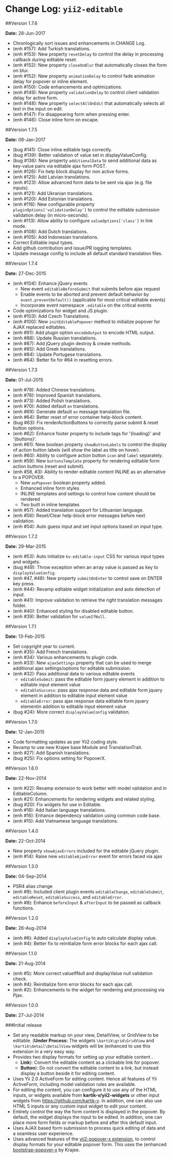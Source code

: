 Change Log: `yii2-editable`
===========================

##Version 1.7.6

**Date:** 28-Jun-2017

- Chronlogically sort issues and enhancements in CHANGE Log.
- (enh #157): Add Turkish translations.
- (enh #153): New property `resetDelay` to control the delay in processing callback during editable reset. 
- (enh #152): New property `closeOnBlur` that automatically closes the form on blur.
- (enh #152): New property `animationDelay` to control fade animation delay for popover or inline element.  
- (enh #150): Code enhancements and optimizations. 
- (enh #149): New property `validationDelay` to control client validation delay for active form.  
- (enh #148): New property `selectAllOnEdit` that automatically selects all text in the input on edit. 
- (enh #147): Fix disappearing form when pressing enter.
- (enh #146): Close inline form on escape.

##Version 1.7.5

**Date:** 08-Jan-2017

- (bug #141): Close inline editable tags correctly.
- (bug #139): Better validation of value set in displayValueConfig.
- (bug #136): New property `additionalData` to send additional data as key-value pairs via editable ajax form POST.
- (enh #126): Fix help block display for non active forms.
- (enh #125): Add Latvian translations.
- (enh #123): Allow advanced form data to be sent via ajax (e.g. file inputs).
- (enh #121): Add Ukranian translations.
- (enh #120): Add Estonian translations.
- (enh #116): New configurable property `pluginOptions['validationDelay']` to control the editable submission validation delay (in micro-seconds).
- (enh #113): Allow ability to configure `valueOptions['class']` in link mode.
- (enh #108): Add Dutch translations.
- (enh #105): Add Indonesian translations.
- Correct Editable input types.
- Add github contribution and issue/PR logging templates.
- Update message config to include all default standard translation files.

##Version 1.7.4

**Date:** 27-Dec-2015

- (enh #104): Enhance jQuery events
    - New event `editableBeforeSubmit` that submits before ajax request
    - Enable events to be aborted and prevent default behavior by `event.preventDefault()` (applicable for most critical editable events)
    - Incorporate event namespace `.editable` on the critical events
- Code optimizations for widget and JS plugin.
- (enh #103): Add Czech Translations.
- (enh #100): New `initEditablePopover` method to initialize popover for AJAX replaced editables.
- (enh #91): Add plugin option `encodeOutput` to encode HTML output.
- (enh #88): Update Russian translations.
- (enh #87): Add jQuery plugin destroy & create methods.
- (enh #85): Add Greek translations.
- (enh #84): Update Portugese translations.
- (enh #64): Better fix for #64 in resetting errors.

##Version 1.7.3

**Date:** 01-Jul-2015

- (enh #78): Added Chinese translations.
- (enh #76): Improved Spanish translations.
- (enh #73): Added Polish translations.
- (enh #70): Added default `en` translations.
- (enh #69): Generate default `en` message translation file.
- (enh #64): Better reset of error container help-block content.
- (bug #63): Fix renderActionButtons to correctly parse submit & reset button options.
- (enh #62): Enhance footer property to include tags for '{loading}' and '{buttons}'.
- (enh #61): New boolean property `showButtonLabels` to control the display of action button labels (will show the label as title on hover).
- (enh #60): Ability to configure action button `icon` and `label` separately.
- (enh #59): New `buttonsTemplate` property for rendering editable form action buttons (reset and submit).
- (enh #58, #3): Ability to render editable content INLINE as an alternative to a POPOVER. 
    - New `asPopover` boolean property added.
    - Enhanced inline form styles
    - INLINE templates and settings to control how content should be rendered
    - Two built in inline templates
- (enh #57): Added translation support for Lithuanian language.
- (enh #56): Reset/Clear help-block error messages before next validation.
- (enh #54): Auto guess input and set input options based on input type.

##Version 1.7.2

**Date:** 29-Mar-2015

- (enh #53): Auto initialize `kv-editable-input` CSS for various input types and widgets.
- (bug #49): Throw exception when an array value is passed as key to `displayValueConfig`.
- (enh #47, #48): New property `submitOnEnter` to control save on ENTER key press.
- (enh #44): Revamp editable widget initialization and auto detection of input.
- (enh #41): Improve validation to retrieve the right translation messages folder.
- (enh #40): Enhanced styling for disabled editable button.
- (enh #39): Better validation for `valueIfNull`.

##Version 1.7.1

**Date:** 13-Feb-2015

- Set copyright year to current.
- (enh #35): Add French translations.
- (enh #34): Various enhancements to plugin code.
- (enh #33): New `ajaxSettings` property that can be used to merge additional ajax settings/options for editable submission.
- (enh #32): Pass additional data to various editable events
    - `editableSubmit`: pass the editable form jquery element in addition to editable input element value
    - `editableSuccess`: pass ajax response data and editable form jquery element in addition to editable input element value
    - `editableError`: pass ajax response data editable form jquery elementin addition to editable input element value 
- (bug #24): More correct `displayValueConfig` validation.

##Version 1.7.0

**Date:** 12-Jan-2015

- Code formatting updates as per Yii2 coding style.
- Revamp to use new Krajee base Module and TranslationTrait.
- (enh #27): Add Spanish translations.
- (bug #25): Fix options setting for PopoverX.

##Version 1.6.0

**Date:** 22-Nov-2014

- (enh #22): Revamp extension to work better with model validation and in EditableColumn.
- (enh #21): Enhancements for rendering widgets and related styling.
- (bug #20): Fix widgets for use in Editable.
- (enh #18): Add Italian language translations.
- (enh #16): Enhance dependency validation using common code base.
- (enh #15): Add Vietnamese language translations.

##Version 1.4.0

**Date:** 22-Oct-2014

- New property `showAjaxErrors` included for the editable jQuery plugin.
- (enh #14): Raise new `editableAjaxError` event for errors faced via ajax

##Version 1.3.0

**Date:** 04-Sep-2014

- PSR4 alias change
- (enh #9): Included client plugin events `editableChange`, `editableSubmit`, `editableReset`, `editableSuccess`, and `editableError`.
- (enh #8): Enhance `beforeInput` & `afterInput` to be passed as callback functions.

##Version 1.2.0

**Date:** 26-Aug-2014

- (enh #6): Added `displayValueConfig` to auto calculate display value.
- (enh #4): Better fix to reinitialize form error blocks for each ajax call.


##Version 1.1.0

**Date:** 21-Aug-2014

- (enh #5): More correct valueIfNull and displayValue null validation check.
- (enh #4): Reinitialize form error blocks for each ajax call.
- (enh #2): Enhancements to the widget for rendering and processing via Pjax.
   
##Version 1.0.0

**Date:** 27-Jul-2014

###Initial release

- Set any readable markup on your view, DetailView, or GridView to be editable. (**Under Process:** The widgets `\kartik\grid\GridView` 
   and `\kartik\detail\DetailView` widgets will be (enhanced to use this extension in a very easy way.
- Provides two display formats for setting up your editable content . 
   - **Link**): Convert the editable content as a clickable link for popover.
   - **Button**): Do not convert the editable content to a link, but instead display a button beside it for editing content.
- Uses Yii 2.0 ActiveForm for editing content. Hence all features of Yii ActiveForm, including model validation rules are available.
- For editing the content, you can configure it to use any of the HTML inputs, or widgets available from **kartik-v/yii2-widgets** or other input widgets from https://github.com/kartik-v. 
   In addition, one can also use HTML 5 inputs or any custom input widget to edit your content.
- Entirely control the way the form content is displayed in the popover. By default, the widget displays the input to be edited. In addition, one can place
   more form fields or markup before and after this default input.
- Uses AJAX based form submission to process quick editing of data and a seamless user experience.
- Uses advanced features of the [yii2-popover-x extension](http://demos.krajee.com/popover-x), to control display formats for your editable popover form. This
   uses the (enhanced [bootstrap-popover-x](http://plugins.krajee.com/popover-x) by Krajee.